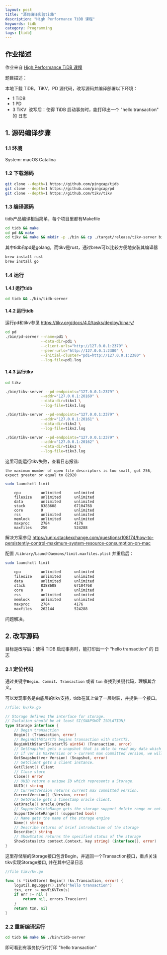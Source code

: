 ```yaml
---
layout: post
title: "源码编译实验tidb"
description: "High Performance TiDB 课程"
keywords: tidb
category: Programming
tags: [tidb]
---
```


## 作业描述

作业来自 [High Performance TiDB 课程](https://zhuanlan.zhihu.com/p/179245036)

题目描述：

本地下载 TiDB，TiKV，PD 源代码，改写源码并编译部署以下环境：
* 1 TiDB
* 1 PD
* 3 TiKV 
改写后：使得 TiDB 启动事务时，能打印出一个 "hello transaction" 的 日志

## 1. 源码编译步骤

### 1.1 环境

System: macOS Catalina

### 1.2 下载源码

```sh
git clone --depth=1 https://github.com/pingcap/tidb
git clone --depth=1 https://github.com/pingcap/pd
git clone --depth=1 https://github.com/tikv/tikv
```

### 1.3 编译源码

tidb产品编译相当简单，每个项目里都有Makefile

```sh
cd tidb && make
cd pd && make
cd tikv && make && mkdir -p ./bin && cp ./target/release/tikv-server bin
```

其中tidb和pd是golang，而tikv是rust，通过brew可以比较方便地安装其编译器

```sh
brew install rust
brew install go
```

### 1.4 运行

#### 1.4.1 运行tidb

```sh
cd tidb && ./bin/tidb-server
```

#### 1.4.2 运行tidb

运行pd和tikv参见 <https://tikv.org/docs/4.0/tasks/deploy/binary/>

```sh
cd pd
./bin/pd-server --name=pd1 \
                --data-dir=pd1 \
                --client-urls="http://127.0.0.1:2379" \
                --peer-urls="http://127.0.0.1:2380" \
                --initial-cluster="pd1=http://127.0.0.1:2380" \
                --log-file=pd1.log
```


#### 1.4.3 运行tikv

```sh
cd tikv

./bin/tikv-server --pd-endpoints="127.0.0.1:2379" \
                --addr="127.0.0.1:20160" \
                --data-dir=tikv1 \
                --log-file=tikv1.log

./bin/tikv-server --pd-endpoints="127.0.0.1:2379" \
                --addr="127.0.0.1:20161" \
                --data-dir=tikv2 \
                --log-file=tikv2.log

./bin/tikv-server --pd-endpoints="127.0.0.1:2379" \
                --addr="127.0.0.1:20162" \
                --data-dir=tikv3 \
                --log-file=tikv3.log
```

这里可能运行tikv失败，查看日志报错:

```
the maximum number of open file descriptors is too small, got 256, expect greater or equal to 82920
```

```sh
sudo launchctl limit
```
```
    cpu         unlimited      unlimited
    filesize    unlimited      unlimited
    data        unlimited      unlimited
    stack       8388608        67104768
    core        0              unlimited
    rss         unlimited      unlimited
    memlock     unlimited      unlimited
    maxproc     2784           4176
    maxfiles    256            524288
```

解决方案参见 <https://unix.stackexchange.com/questions/108174/how-to-persistently-control-maximum-system-resource-consumption-on-mac>

配置 `/Library/LaunchDaemons/limit.maxfiles.plist` 并重启后：

```sh
sudo launchctl limit

    cpu         unlimited      unlimited
    filesize    unlimited      unlimited
    data        unlimited      unlimited
    stack       8388608        67104768
    core        0              unlimited
    rss         unlimited      unlimited
    memlock     unlimited      unlimited
    maxproc     2784           4176
    maxfiles    262144         524288
```

问题解决。

## 2. 改写源码

目标是改写后：使得 TiDB 启动事务时，能打印出一个 “hello transaction” 的 日志

### 2.1 定位代码
通过关键字`Begin`、`Commit`、`Transaction` 或者 `txn` 查找到关键代码，理解其含义。

可以发现事务是由底层的tikv支持，tidb在其上做了一层封装，并提供一个接口。

```go
//file: kv/kv.go

// Storage defines the interface for storage.
// Isolation should be at least SI(SNAPSHOT ISOLATION)
type Storage interface {
    // Begin transaction
    Begin() (Transaction, error)
    // BeginWithStartTS begins transaction with startTS.
    BeginWithStartTS(startTS uint64) (Transaction, error)
    // GetSnapshot gets a snapshot that is able to read any data which data is <= ver.
    // if ver is MaxVersion or > current max committed version, we will use current version for this snapshot.
    GetSnapshot(ver Version) (Snapshot, error)
    // GetClient gets a client instance.
    GetClient() Client
    // Close store
    Close() error
    // UUID return a unique ID which represents a Storage.
    UUID() string
    // CurrentVersion returns current max committed version.
    CurrentVersion() (Version, error)
    // GetOracle gets a timestamp oracle client.
    GetOracle() oracle.Oracle
    // SupportDeleteRange gets the storage support delete range or not.
    SupportDeleteRange() (supported bool)
    // Name gets the name of the storage engine
    Name() string
    // Describe returns of brief introduction of the storage
    Describe() string
    // ShowStatus returns the specified status of the storage
    ShowStatus(ctx context.Context, key string) (interface{}, error)
}
```

这里存储层的Storage接口包含Begin，并返回一个Transaction接口，重点关注tikv实现Storage接口,
并在其中记录日志

```go
//file tikv/kv.go

func (s *tikvStore) Begin() (kv.Transaction, error) {
    logutil.BgLogger().Info("hello transaction")
    txn, err := newTiKVTxn(s)
    if err != nil {
        return nil, errors.Trace(err)
    }
    return txn, nil
}
```

### 2.2 重新编译运行

```sh
cd tidb && make && ./bin/tidb-server
```

即可看到有事务执行时打印 "hello transaction"
